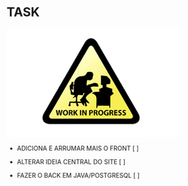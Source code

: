 # TASK
![img](https://github.com/eriklisboa1/CrudJS/blob/main/pngegg%20(2).png)

- ADICIONA E ARRUMAR MAIS O FRONT [  ]

- ALTERAR IDEIA CENTRAL DO SITE [ ]

- FAZER O BACK EM JAVA/POSTGRESQL [  ] 

